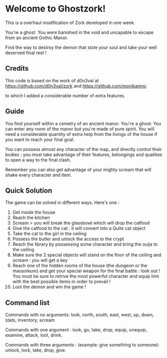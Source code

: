 # Welcome to Ghostzork!

This is a overhaul modification of Zork developed in one week. 

You're a ghost. You were banished in the void and uncapable to escape from an ancient Gothic Manor.

Find the way to destroy the demon that stole your soul and take your well deserved final rest !


## Credits

This code is based on the work of d0n3val at https://github.com/d0n3val/zork and https://github.com/monikamnc

to which I added a considerable number of extra features.


## Guide

You find yourself within a cemetry of an ancient manor. You're a ghost. You can enter any room of the manor
but you're made of pure spirit. You will need a considerable quantity of extra help from the livings of the house if you want to reach your final goal.

You can possess almost any character of the map, and directly control their bodies : you must take advantage of their features, belongings and qualities to open a way to the final clash.

Remember you can also get advantage of your mighty scream that will shake every character and item.


## Quick Solution

The game can be solved in different ways. Here's one :

1. Get inside the house
2. Reach the kitchen
3. Scream > you will break the glassbowl which will drop the catfood
4. Give the catfood to the cat : it will convert into a Quite cat object 
5. Take the cat to the girl in the ceiling
6. Possess the butler and unlock the access to the crypt
7. Reach the library by possessing some character and bring the ouija to the ceiling
8. Make sure the 2 special objects will stand on the floor of the ceiling and scream : you will get a key
9. Reach one of the hidden rooms of the house (the dungeon or the mausoleum) and get your special weapon for the final battle : look out ! You must be sure to retrive the most powerful character and equip him with the best possible items in order to prevail !
10. Loot the demon and win the game !

## Command list

Commands with no arguments: look, north, south, east, west, up, down, stats, inventory, scream

Commands with one argument : look, go, take, drop, equip, unequip, examine, attack, loot, drink.

Commands with three arguments : (example: give something to someone): unlock, lock, take, drop, give.
